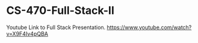 # CS-470-Full-Stack-II

Youtube Link to Full Stack Presentation.
https://www.youtube.com/watch?v=X9F4Iv4pQBA
